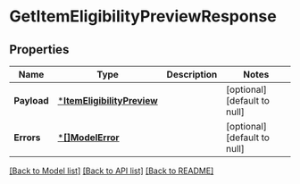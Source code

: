 # GetItemEligibilityPreviewResponse

## Properties
Name | Type | Description | Notes
------------ | ------------- | ------------- | -------------
**Payload** | [***ItemEligibilityPreview**](ItemEligibilityPreview.md) |  | [optional] [default to null]
**Errors** | [***[]ModelError**](array.md) |  | [optional] [default to null]

[[Back to Model list]](../README.md#documentation-for-models) [[Back to API list]](../README.md#documentation-for-api-endpoints) [[Back to README]](../README.md)

